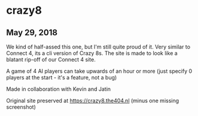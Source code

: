 # crazy8

## May 29, 2018

We kind of half-assed this one, but I'm still quite proud of it. Very similar to Connect 4, its a cli version of Crazy 8s.
The site is made to look like a blatant rip-off of our Connect 4 site.

A game of 4 AI players can take upwards of an hour or more (just specify 0 players at the start - it's a feature, not a bug)

Made in collaboration with Kevin and Jatin

Original site preserved at https://crazy8.the404.nl (minus one missing screenshot)

